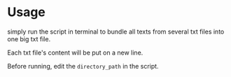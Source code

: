 # Usage

simply run the script in terminal to bundle all texts from several txt files into one big txt file.

Each txt file's content will be put on a new line.

Before running, edit the `directory_path` in the script.